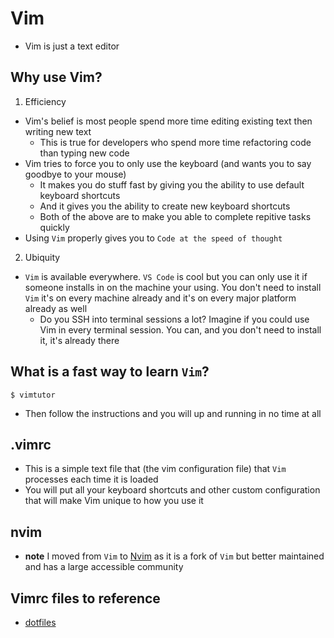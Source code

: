 # Vim
* Vim is just a text editor

## Why use Vim?
1. Efficiency
  - Vim's belief is most people spend more time editing existing text then writing new text
    + This is true for developers who spend more time refactoring code than typing new code
  - Vim tries to force you to only use the keyboard (and wants you to say goodbye to your mouse)
    + It makes you do stuff fast by giving you the ability to use default keyboard shortcuts
    + And it gives you the ability to create new keyboard shortcuts
    + Both of the above are to make you able to complete repitive tasks quickly
  - Using `Vim` properly gives you to `Code at the speed of thought`
2. Ubiquity
  - `Vim` is available everywhere. `VS Code` is cool but you can only use it if someone installs in on the machine your using. You don't need to install `Vim` it's on every machine already and it's on every major platform already as well
    + Do you SSH into terminal sessions a lot? Imagine if you could use Vim in every terminal session. You can, and you don't need to install it, it's already there

## What is a fast way to learn `Vim`?
`$ vimtutor`

* Then follow the instructions and you will up and running in no time at all

## .vimrc
* This is a simple text file that (the vim configuration file) that `Vim` processes each time it is loaded
* You will put all your keyboard shortcuts and other custom configuration that will make Vim unique to how you use it

## nvim
* **note** I moved from `Vim` to [Nvim](./nvim.md) as it is a fork of `Vim` but better maintained and has a large accessible community

## Vimrc files to reference
* [dotfiles](https://github.com/nickjj/dotfiles)

